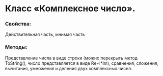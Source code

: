 # Класс «Комплексное число».
### Свойства: 
Действительная часть, мнимая часть
### Методы: 
Представление числа в виде строки (можно перекрыть метод ToString(), число представляется в виде Re+i*Im), сравнения, сложения, вычитания, умножения и деления  двух комплексных чисел. 
